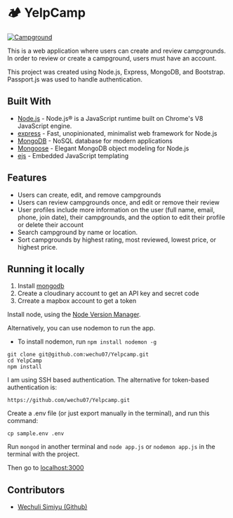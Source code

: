 # 🏕 YelpCamp

<a href="https://local-campgrounds.herokuapp.com/">
  <img src="https://imgur.com/a/Q9M8ihH?w=350" alt="Campground">
</a>


This is a web application where users can create and review campgrounds. In order to review or create a campground, users must have an account.

This project was created using Node.js, Express, MongoDB, and Bootstrap. Passport.js was used to handle authentication.  

## Built With

- [Node.js](https://nodejs.org) - Node.js® is a JavaScript runtime built on Chrome's V8 JavaScript engine.
- [express](https://expressjs.com//) - Fast, unopinionated, minimalist web framework for Node.js
- [MongoDB](https://www.mongodb.com/) - NoSQL database for modern applications
- [Mongoose](https://mongoosejs.com/) - Elegant MongoDB object modeling for Node.js
- [ejs](https://ejs.co/) - Embedded JavaScript templating

## Features
* Users can create, edit, and remove campgrounds
* Users can review campgrounds once, and edit or remove their review
* User profiles include more information on the user (full name, email, phone, join date), their campgrounds, and the option to edit their profile or delete their account
* Search campground by name or location.
* Sort campgrounds by highest rating, most reviewed, lowest price, or highest price.

## Running it locally
1. Install [mongodb](https://www.mongodb.com/)
2. Create a cloudinary account to get an API key and secret code
3. Crreate a mapbox account to get a token

Install node, using the [Node Version Manager](https://github.com/nvm-sh/nvm "Official Node Version Manager Github page").

Alternatively, you can use nodemon to run the app.
- To install nodemon, run ```npm install nodemon -g```

```
git clone git@github.com:wechu07/Yelpcamp.git
cd YelpCamp
npm install
```

I am using SSH based authentication. The alternative for token-based authentication is:
```
https://github.com/wechu07/Yelpcamp.git
```

Create a .env file (or just export manually in the terminal), and run this command:

```cp sample.env .env```

Run ```mongod``` in another terminal and ```node app.js``` or ```nodemon app.js``` in the terminal with the project.

Then go to [localhost:3000](http://localhost:3000/)

## Contributors
<ul>
    <li><a href="https://github.com/wechu07">Wechuli Simiyu (Github)</a></li>
</ul>